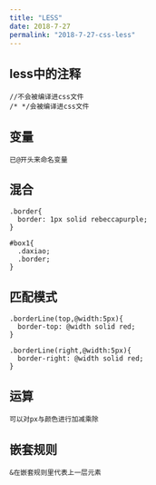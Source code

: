 ```yaml
---
title: "LESS"
date: 2018-7-27
permalink: "2018-7-27-css-less"
---
```


## less中的注释

```
//不会被编译进css文件
/* */会被编译进css文件
```

##  变量

```
已@开头来命名变量
```

## 混合

```
.border{
  border: 1px solid rebeccapurple;
}

#box1{
  .daxiao;
  .border;
}
```

## 匹配模式

```
.borderLine(top,@width:5px){
  border-top: @width solid red;
}

.borderLine(right,@width:5px){
  border-right: @width solid red;
}
```

## 运算

```
可以对px与颜色进行加减乘除
```

## 嵌套规则

```
&在嵌套规则里代表上一层元素
```




